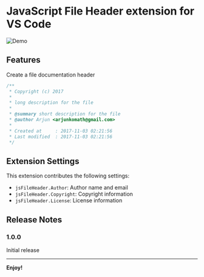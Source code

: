 # JavaScript File Header extension for VS Code

![Demo](https://github.com/arjunkomath/js-file-header-vscode/blob/24e8a8d8441914ac4eb1fe0fd308a9820214b2f7/demo.gif)

## Features

Create a file documentation header

```javascript
/**
 * Copyright (c) 2017
 *
 * long description for the file
 *
 * @summary short description for the file
 * @author Arjun <arjunkomath@gmail.com>
 *
 * Created at     : 2017-11-03 02:21:56 
 * Last modified  : 2017-11-03 02:21:56 
 */
```

## Extension Settings

This extension contributes the following settings:

* `jsFileHeader.Author`: Author name and email
* `jsFileHeader.Copyright`: Copyright information
* `jsFileHeader.License`: License information

## Release Notes

### 1.0.0

Initial release

-----------------------------------------------------------------------------------------------------------

**Enjoy!**
